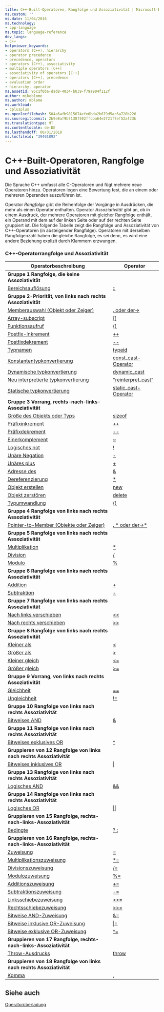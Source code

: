 ```yaml
---
title: C++-Built-Operatoren, Rangfolge und Assoziativität | Microsoft-Dokumentation
ms.custom: ''
ms.date: 11/04/2016
ms.technology:
- cpp-language
ms.topic: language-reference
dev_langs:
- C++
helpviewer_keywords:
- operators (C++), hierarchy
- operator precedence
- precedence, operators
- operators (C++), associativity
- multiple operators [C++]
- associativity of operators [C++]
- operators [C++], precedence
- evaluation order
- hierarchy, operator
ms.assetid: 95c1f0ba-dad8-4034-b039-f79a904f112f
author: mikeblome
ms.author: mblome
ms.workload:
- cplusplus
ms.openlocfilehash: 504a6afb9815074efe0bda2b679d5ac6a720b220
ms.sourcegitcommit: 2b9e8af9b7138f502ffcba64e2721f7ef52af23b
ms.translationtype: MT
ms.contentlocale: de-DE
ms.lasthandoff: 08/01/2018
ms.locfileid: "39401892"
---
```

# <a name="c-built-in-operators-precedence-and-associativity"></a>C++-Built-Operatoren, Rangfolge und Assoziativität

Die Sprache C++ umfasst alle C-Operatoren und fügt mehrere neue Operatoren hinzu. Operatoren legen eine Bewertung fest, die an einem oder mehreren Operanden auszuführen ist.

Operator *Rangfolge* gibt die Reihenfolge der Vorgänge in Ausdrücken, die mehr als einen Operator enthalten. Operator *Assoziativität* gibt an, ob in einem Ausdruck, der mehrere Operatoren mit gleicher Rangfolge enthält, ein Operand mit dem auf der linken Seite oder auf der rechten Seite gruppiert ist. Die folgende Tabelle zeigt die Rangfolge und Assoziativität von C++-Operatoren (in absteigender Rangfolge). Operatoren mit derselben Rangfolgenzahl haben die gleiche Rangfolge, es sei denn, es wird eine andere Beziehung explizit durch Klammern erzwungen.

### <a name="c-operator-precedence-and-associativity"></a>C++-Operatorrangfolge und Assoziativität

|Operatorbeschreibung|Operator|
|--------------------------|--------------|
|**Gruppe 1 Rangfolge, die keine Assoziativität**|
|[Bereichsauflösung](../cpp/scope-resolution-operator.md)|[::](../cpp/scope-resolution-operator.md)|
|**Gruppe 2-Priorität, von links nach rechts Assoziativität**|
|[Memberauswahl (Objekt oder Zeiger)](../cpp/member-access-operators-dot-and.md)|[. oder der->](../cpp/member-access-operators-dot-and.md)|
|[Array-subscript](../cpp/subscript-operator.md)|[&#91;&#93;](../cpp/subscript-operator.md)|
|[Funktionsaufruf](../cpp/function-call-operator-parens.md)|[()](../cpp/function-call-operator-parens.md)|
|[Postfix-Inkrement](../cpp/postfix-increment-and-decrement-operators-increment-and-decrement.md)|[++](../cpp/postfix-increment-and-decrement-operators-increment-and-decrement.md)|
|[Postfixdekrement](../cpp/postfix-increment-and-decrement-operators-increment-and-decrement.md)|[--](../cpp/postfix-increment-and-decrement-operators-increment-and-decrement.md)|
|[Typnamen](../cpp/typeid-operator.md)|[typeid](../cpp/typeid-operator.md)|
|[Konstantentypkonvertierung](../cpp/const-cast-operator.md)|[const_cast-Operator](../cpp/const-cast-operator.md)|
|[Dynamische typkonvertierung](../cpp/dynamic-cast-operator.md)|[dynamic_cast](../cpp/dynamic-cast-operator.md)|
|[Neu interpretierte typkonvertierung](../cpp/reinterpret-cast-operator.md)|["reinterpret_cast"](../cpp/reinterpret-cast-operator.md)|
|[Statische typkonvertierung](../cpp/static-cast-operator.md)|[static_cast-Operator](../cpp/static-cast-operator.md)|
|**Gruppe 3 Vorrang, rechts-nach-links-Assoziativität**|
|[Größe des Objekts oder Typs](../cpp/sizeof-operator.md)|[sizeof](../cpp/sizeof-operator.md)|
|[Präfixinkrement](../cpp/prefix-increment-and-decrement-operators-increment-and-decrement.md)|[++](../cpp/prefix-increment-and-decrement-operators-increment-and-decrement.md)|
|[Präfixdekrement](../cpp/prefix-increment-and-decrement-operators-increment-and-decrement.md)|[--](../cpp/prefix-increment-and-decrement-operators-increment-and-decrement.md)|
|[Einerkomplement](../cpp/one-s-complement-operator-tilde.md)|[~](../cpp/one-s-complement-operator-tilde.md)|
|[Logisches not](../cpp/logical-negation-operator-exclpt.md)|[\!](../cpp/logical-negation-operator-exclpt.md)|
|[Unäre Negation](../cpp/unary-plus-and-negation-operators-plus-and.md)|[-](../cpp/unary-plus-and-negation-operators-plus-and.md)|
|[Unäres plus](../cpp/unary-plus-and-negation-operators-plus-and.md)|[+](../cpp/unary-plus-and-negation-operators-plus-and.md)|
|[Adresse des](../cpp/address-of-operator-amp.md)|[&amp;](../cpp/address-of-operator-amp.md)|
|[Dereferenzierung](../cpp/indirection-operator-star.md)|[&#42;](../cpp/indirection-operator-star.md)|
|[Objekt erstellen](../cpp/new-operator-cpp.md)|[new](../cpp/new-operator-cpp.md)|
|[Objekt zerstören](../cpp/delete-operator-cpp.md)|[delete](../cpp/delete-operator-cpp.md)|
|[Typumwandlung](../cpp/cast-operator-parens.md)|[()](../cpp/cast-operator-parens.md)|
|**Gruppe 4 Rangfolge von links nach rechts Assoziativität**|
|[Pointer-to-Member (Objekte oder Zeiger)](../cpp/pointer-to-member-operators-dot-star-and-star.md)|[. &#42; oder der->&#42;](../cpp/pointer-to-member-operators-dot-star-and-star.md)|
|**Gruppe 5 Rangfolge von links nach rechts Assoziativität**|
|[Multiplikation](../cpp/multiplicative-operators-and-the-modulus-operator.md)|[&#42;](../cpp/multiplicative-operators-and-the-modulus-operator.md)|
|[Division](../cpp/multiplicative-operators-and-the-modulus-operator.md)|[/](../cpp/multiplicative-operators-and-the-modulus-operator.md)|
|[Modulo](../cpp/multiplicative-operators-and-the-modulus-operator.md)|[%](../cpp/multiplicative-operators-and-the-modulus-operator.md)|
|**Gruppe 6 Rangfolge von links nach rechts Assoziativität**|
|[Addition](../cpp/additive-operators-plus-and.md)|[+](../cpp/additive-operators-plus-and.md)|
|[Subtraktion](../cpp/additive-operators-plus-and.md)|[-](../cpp/additive-operators-plus-and.md)|
|**Gruppe 7 Rangfolge von links nach rechts Assoziativität**|
|[Nach links verschieben](../cpp/left-shift-and-right-shift-operators-input-and-output.md)|[<<](../cpp/left-shift-and-right-shift-operators-input-and-output.md)|
|[Nach rechts verschieben](../cpp/left-shift-and-right-shift-operators-input-and-output.md)|[>>](../cpp/left-shift-and-right-shift-operators-input-and-output.md)|
|**Gruppe 8 Rangfolge von links nach rechts Assoziativität**|
|[Kleiner als](../cpp/relational-operators-equal-and-equal.md)|[<](../cpp/relational-operators-equal-and-equal.md)|
|[Größer als](../cpp/relational-operators-equal-and-equal.md)|[>](../cpp/relational-operators-equal-and-equal.md)|
|[Kleiner gleich](../cpp/relational-operators-equal-and-equal.md)|[<=](../cpp/relational-operators-equal-and-equal.md)|
|[Größer gleich](../cpp/relational-operators-equal-and-equal.md)|[>=](../cpp/relational-operators-equal-and-equal.md)|
|**Gruppe 9 Vorrang, von links nach rechts Assoziativität**|
|[Gleichheit](../cpp/equality-operators-equal-equal-and-exclpt-equal.md)|[==](../cpp/equality-operators-equal-equal-and-exclpt-equal.md)|
|[Ungleichheit](../cpp/equality-operators-equal-equal-and-exclpt-equal.md)|[\!=](../cpp/equality-operators-equal-equal-and-exclpt-equal.md)|
|**Gruppe 10 Rangfolge von links nach rechts Assoziativität**|
|[Bitweises AND](../cpp/bitwise-and-operator-amp.md)|[&amp;](../cpp/bitwise-and-operator-amp.md)|
|**Gruppe 11 Rangfolge von links nach rechts Assoziativität**|
|[Bitweises exklusives OR](../cpp/bitwise-exclusive-or-operator-hat.md)|[^](../cpp/bitwise-exclusive-or-operator-hat.md)|
|**Gruppieren von 12 Rangfolge von links nach rechts Assoziativität**|
|[Bitweises inklusives OR](../cpp/bitwise-inclusive-or-operator-pipe.md)|[&#124;](../cpp/bitwise-inclusive-or-operator-pipe.md)|
|**Gruppe 13 Rangfolge von links nach rechts Assoziativität**|
|[Logisches AND](../cpp/logical-and-operator-amp-amp.md)|[&amp;&amp;](../cpp/logical-and-operator-amp-amp.md)|
|**Gruppe 14 Rangfolge von links nach rechts Assoziativität**|
|[Logisches OR](../cpp/logical-or-operator-pipe-pipe.md)|[&#124;&#124;](../cpp/logical-or-operator-pipe-pipe.md)|
|**Gruppieren von 15 Rangfolge, rechts-nach-links-Assoziativität**|
|[Bedingte](../cpp/conditional-operator-q.md)|[? :](../cpp/conditional-operator-q.md)|
|**Gruppieren von 16 Rangfolge, rechts-nach-links-Assoziativität**|
|[Zuweisung](../cpp/assignment-operators.md)|[=](../cpp/assignment-operators.md)|
|[Multiplikationszuweisung](../cpp/assignment-operators.md)|[&#42;=](../cpp/assignment-operators.md)|
|[Divisionszuweisung](../cpp/assignment-operators.md)|[/=](../cpp/assignment-operators.md)|
|[Modulozuweisung](../cpp/assignment-operators.md)|[%=](../cpp/assignment-operators.md)|
|[Additionszuweisung](../cpp/assignment-operators.md)|[+=](../cpp/assignment-operators.md)|
|[Subtraktionszuweisung](../cpp/assignment-operators.md)|[-=](../cpp/assignment-operators.md)|
|[Linksschiebezuweisung](../cpp/assignment-operators.md)|[<<=](../cpp/assignment-operators.md)|
|[Rechtsschiebezuweisung](../cpp/assignment-operators.md)|[>>=](../cpp/assignment-operators.md)|
|[Bitweise AND-Zuweisung](../cpp/assignment-operators.md)|[&amp;=](../cpp/assignment-operators.md)|
|[Bitweise inklusive OR-Zuweisung](../cpp/assignment-operators.md)|[&#124;=](../cpp/assignment-operators.md)|
|[Bitweise exklusive OR-Zuweisung](../cpp/assignment-operators.md)|[^=](../cpp/assignment-operators.md)|
|**Gruppieren von 17 Rangfolge, rechts-nach-links-Assoziativität**|
|[Throw-Ausdrucks](../cpp/try-throw-and-catch-statements-cpp.md)|[throw](../cpp/try-throw-and-catch-statements-cpp.md)|
|**Gruppieren von 18 Rangfolge von links nach rechts Assoziativität**|
|[Komma](../cpp/comma-operator.md)|[,](../cpp/comma-operator.md)|

## <a name="see-also"></a>Siehe auch
 [Operatorüberladung](operator-overloading.md)